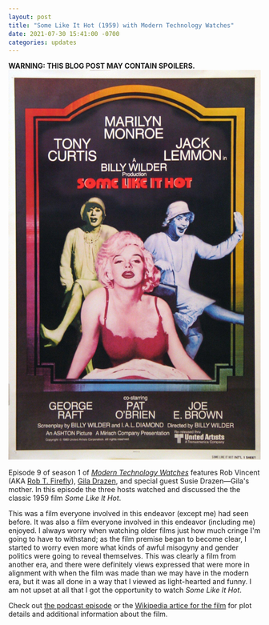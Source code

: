 ```yaml
---
layout: post
title: "Some Like It Hot (1959) with Modern Technology Watches"
date: 2021-07-30 15:41:00 -0700
categories: updates
---
```

**WARNING: THIS BLOG POST MAY CONTAIN SPOILERS.**
![Film Poster for Some Like It Hot (1959)](/img/SomeLikeItHot.jpg)

Episode 9 of season 1 of *[Modern Technology Watches](https://modern.technology/)* features Rob Vincent (AKA [Rob T. Firefly](https://twitter.com/rob_t_firefly)), [Gila Drazen](https://twitter.com/gilahava704), and special guest Susie Drazen—Gila's mother. In this episode the three hosts watched and discussed the the classic 1959 film *Some Like It Hot*.

This was a film everyone involved in this endeavor (except me) had seen before. It was also a film everyone involved in this endeavor (including me) enjoyed. I always worry when watching older films just how much cringe I'm going to have to withstand; as the film premise began to become clear, I started to worry even more what kinds of awful misogyny and gender politics were going to reveal themselves. This was clearly a film from another era, and there were definitely views expressed that were more in alignment with when the film was made than we may have in the modern era, but it was all done in a way that I viewed as light-hearted and funny. I am not upset at all that I got the opportunity to watch *Some Like It Hot*.

Check out [the podcast episode](https://modern.technology/2019/11/18/modern-technology-watches-episode-109-some-like-it-hot-1959/) or the [Wikipedia artice for the film](https://en.wikipedia.org/wiki/Some_Like_It_Hot) for plot details and additional information about the film.